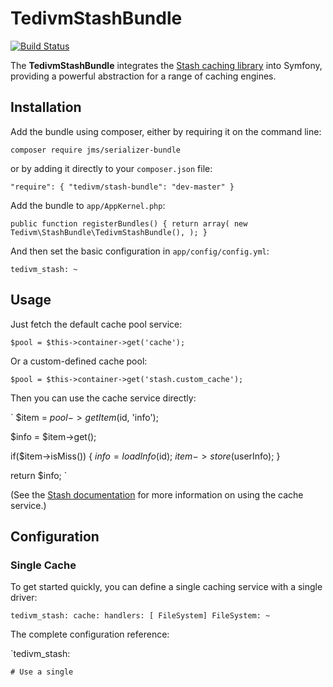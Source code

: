 TedivmStashBundle
=================

[![Build Status](https://secure.travis-ci.org/tedivm/TedivmStashBundle.png?branch=master)](http://travis-ci.org/tedivm/TedivmStashBundle)

The **TedivmStashBundle** integrates the [Stash caching library](https://github.com/tedivm/Stash) into Symfony, providing a
powerful abstraction for a range of caching engines.

## Installation ##

Add the bundle using composer, either by requiring it on the command line:

`composer require jms/serializer-bundle`

or by adding it directly to your `composer.json` file:

`"require": {
    "tedivm/stash-bundle": "dev-master"
}`

Add the bundle to `app/AppKernel.php`:

`public function registerBundles()
{
    return array(
        new Tedivm\StashBundle\TedivmStashBundle(),
    );
}`

And then set the basic configuration in `app/config/config.yml`:

`tedivm_stash: ~`

## Usage ##

Just fetch the default cache pool service:

`$pool = $this->container->get('cache');`

Or a custom-defined cache pool:

`$pool = $this->container->get('stash.custom_cache');`

Then you can use the cache service directly:

`
$item = $pool->getItem($id, 'info');

$info = $item->get();

if($item->isMiss())
{
    $info = loadInfo($id);
    $item->store($userInfo);
}

return $info;
`

(See the [Stash documentation](http://stash.tedivm.com/) for more information on using the cache service.)

## Configuration ##

### Single Cache ###

To get started quickly, you can define a single caching service with a single driver:

`tedivm_stash:
    cache:
        handlers: [ FileSystem]
        FileSystem: ~`


The complete configuration reference:

`tedivm_stash:

    # Use a single
